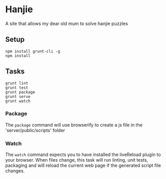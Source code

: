 # Hanjie

A site that allows my dear old mum to solve hanjie puzzles

## Setup

    npm install grunt-cli -g
    npm install

## Tasks

    grunt lint
    grunt test
    grunt package
    grunt serve
    grunt watch

### Package
The `package` command will use browserify to create a js file in the 'server/public/scripts' folder

### Watch
The `watch` command expects you to have installed the liveReload plugin to your browser. When files change, this task will run linting, unit tests, packaging and will reload the current web page if the generated script file changes.

